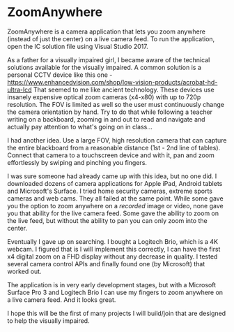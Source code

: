 # ZoomAnywhere
ZoomAnywhere is a camera application that lets you zoom anywhere (instead of just the center) on a live camera feed. 
To run the application, open the IC solution file using Visual Studio 2017.

As a father for a visually impaired girl, I became aware of the technical solutions available for the visually impaired. 
A common solution is a personal CCTV device like this one - https://www.enhancedvision.com/shop/low-vision-products/acrobat-hd-ultra-lcd
That seemed to me like ancient technology. 
These devices use insanely expensive optical zoom cameras (x4-x80) with up to 720p resolution.
The FOV is limited as well so the user must continuously change the camera orientation by hand. 
Try to do that while following a teacher writing on a backboard, zooming in and out to read and navigate and actually pay attention to what's going on in class...

I had another idea.
Use a large FOV, high resolution camera that can capture the entire blackboard from a reasonable distance (1st - 2nd line of tables).
Connect that camera to a touchscreen device and with it, pan and zoom effortlessly by swiping and pinching you fingers. 

I was sure someone had already came up with this idea, but no one did.
I downloaded dozens of camera applications for Apple iPad, Android tablets and Microsoft's Surface.
I tried home security cameras, extreme sports cameras and web cams. 
They all failed at the same point.
While some gave you the option to zoom anywhere on a *recorded* image or video, none gave you that ability for the live camera feed.
Some gave the ability to zoom on the live feed, but without the ability to pan you can only zoom into the center.

Eventually I gave up on searching. I bought a Logitech Brio, which is a 4K webcam. 
I figured that is I will implement this correctly, I can have the first x4 digital zoom on a FHD display without any decrease in quality. 
I tested several camera control APIs and finally found one (by Microsoft) that worked out.

The application is in very early development stages, but with a Microsoft Surface Pro 3 and Logitech Brio I can use my fingers to zoom anywhere on a live camera feed.
And it looks great.

I hope this will be the first of many projects I will build/join that are designed to help the visually impaired.
